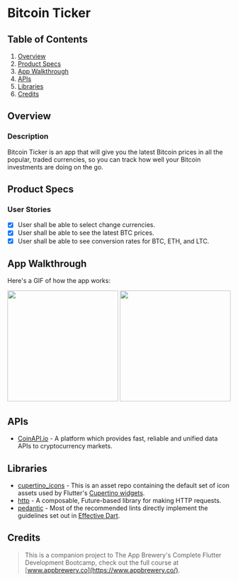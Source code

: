 # Bitcoin Ticker

## Table of Contents
1. [Overview](#Overview)
2. [Product Specs](#Product-Specs)
3. [App Walkthrough](#App-Walkthrough)
4. [APIs](#APIs)
5. [Libraries](#Libraries)
6. [Credits](#Credits)

## Overview
### Description

Bitcoin Ticker is an app that will give you the latest Bitcoin prices in all the popular, traded currencies, so you can track how well your Bitcoin investments are doing on the go.

## Product Specs
### User Stories

- [x] User shall be able to select change currencies.
- [x] User shall be able to see the latest BTC prices.
- [x] User shall be able to see conversion rates for BTC, ETH, and LTC.

## App Walkthrough

Here's a GIF of how the app works:

<img src="https://raw.githubusercontent.com/py415/app-resources/master/flutter/ios/flutter-ios-bitcoin-ticker.gif" width="250" />

<img src="https://raw.githubusercontent.com/py415/app-resources/master/flutter/android/flutter-android-bitcoin-ticker.gif" width="250" />

## APIs

- [CoinAPI.io](https://www.coinapi.io/) - A platform which provides fast, reliable and unified data APIs to cryptocurrency markets.

## Libraries

- [cupertino_icons](https://github.com/flutter/cupertino_icons) - This is an asset repo containing the default set of icon assets used by Flutter's [Cupertino widgets](https://github.com/flutter/flutter/tree/master/packages/flutter/lib/src/cupertino).
- [http](https://github.com/dart-lang/http) - A composable, Future-based library for making HTTP requests.
- [pedantic](https://github.com/dart-lang/pedantic) - Most of the recommended lints directly implement the guidelines set out in [Effective Dart](https://dart.dev/guides/language/effective-dart).

## Credits

>This is a companion project to The App Brewery's Complete Flutter Development Bootcamp, check out the full course at [www.appbrewery.co](https://www.appbrewery.co/).
